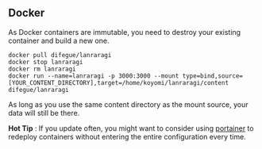 ## Docker

As Docker containers are immutable, you need to destroy your existing container and build a new one.
```
docker pull difegue/lanraragi
docker stop lanraragi
docker rm lanraragi
docker run --name=lanraragi -p 3000:3000 --mount type=bind,source=[YOUR_CONTENT_DIRECTORY],target=/home/koyomi/lanraragi/content difegue/lanraragi
```  
As long as you use the same content directory as the mount source, your data will still be there.

**Hot Tip** : If you update often, you might want to consider using [portainer](https://portainer.io/) to redeploy containers without entering the entire configuration every time.

